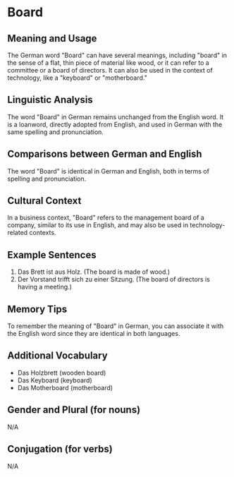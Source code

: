 # Board
## Meaning and Usage
The German word "Board" can have several meanings, including "board" in the sense of a flat, thin piece of material like wood, or it can refer to a committee or a board of directors. It can also be used in the context of technology, like a "keyboard" or "motherboard."

## Linguistic Analysis
The word "Board" in German remains unchanged from the English word. It is a loanword, directly adopted from English, and used in German with the same spelling and pronunciation.

## Comparisons between German and English
The word "Board" is identical in German and English, both in terms of spelling and pronunciation.

## Cultural Context
In a business context, "Board" refers to the management board of a company, similar to its use in English, and may also be used in technology-related contexts.

## Example Sentences
1. Das Brett ist aus Holz. (The board is made of wood.)
2. Der Vorstand trifft sich zu einer Sitzung. (The board of directors is having a meeting.)

## Memory Tips
To remember the meaning of "Board" in German, you can associate it with the English word since they are identical in both languages.

## Additional Vocabulary
- Das Holzbrett (wooden board)
- Das Keyboard (keyboard)
- Das Motherboard (motherboard)

## Gender and Plural (for nouns)
N/A

## Conjugation (for verbs)
N/A 